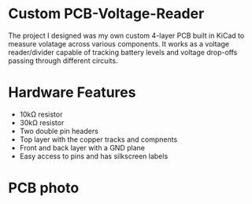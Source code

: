# Custom PCB-Voltage-Reader
The project I designed was my own custom 4-layer PCB built in KiCad to measure volatage across various components. It works as a voltage reader/divider capable of tracking battery levels and voltage drop-offs passing through different circuits. 

# Hardware Features
* 10kΩ resistor
* 30kΩ resistor
* Two double pin headers
* Top layer with the copper tracks and compnents
* Front and back layer with a GND plane
* Easy access to pins and has silkscreen labels

# PCB photo
